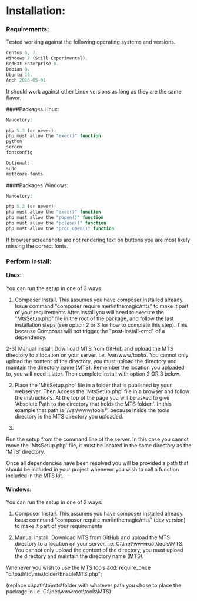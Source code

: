 # Installation:

### Requirements:
Tested working against the following operating systems and versions.
```php
Centos 6, 7.
Windows 7 (Still Experimental).
RedHat Enterprise 6.
Debian 8.
Ubuntu 16.
Arch 2016-05-01

```

It should work against other Linux versions as long as they are the same flavor.

####Packages Linux:
```php
Mandetory:

php 5.3 (or newer)
php must allow the "exec()" function
python
screen
fontconfig

Optional:
sudo
msttcore-fonts
```

####Packages Windows:
```php
Mandetory:

php 5.3 (or newer)
php must allow the "exec()" function
php must allow the "popen()" function
php must allow the "pclose()" function
php must allow the "proc_open()" function

```

If browser screenshots are not rendering text on buttons you are most likely missing the correct fonts. 


### Perform Install:

#### Linux:
You can run the setup in one of 3 ways:

1) Composer Install.
This assumes you have composer installed already.
Issue command "composer require merlinthemagic/mts" to make it part of your requirements
After install you will need to execute the "MtsSetup.php" file in the root of the package,
and follow the last installation steps (see option 2 or 3 for how to complete this step). 
This because Composer will not trigger the "post-install-cmd" of a dependency.

2-3) Manual Install:
Download MTS from GitHub and upload the MTS directory to a location on your server. i.e. /var/www/tools/. 
You cannot only upload the content of the directory, you must upload the directory and maintain the directory name (MTS).
Remember the location you uploaded to, you will need it later.
Then complete install with option 2 OR 3 below.

2) Place the 'MtsSetup.php' file in a folder that is published by your webserver.
Then Access the 'MtsSetup.php' file in a browser and follow the instructions. 
At the top of the page you will be asked to give 'Absolute Path to the directory that holds the MTS folder:'.
In this example that path is '/var/www/tools/', because inside the tools directory is the MTS directory you uploaded.

3)
Run the setup from the command line of the server.
In this case you cannot move the 'MtsSetup.php' file, it must be located in the same directory as the 'MTS' directory.

Once all dependencies have been resolved you will be provided a path that should be included in your
project whenever you wish to call a function included in the MTS kit.

#### Windows:
You can run the setup in one of 2 ways:

1) Composer Install.
This assumes you have composer installed already.
Issue command "composer require merlinthemagic/mts" (dev version) to make it part of your requirements

2) Manual Install:
Download MTS from GitHub and upload the MTS directory to a location on your server. i.e. C:\inet\wwwroot\tools\MTS\. 
You cannot only upload the content of the directory, you must upload the directory and maintain the directory name (MTS).

Whenever you wish to use the MTS tools add:
require_once "c:\path\to\mts\folder\EnableMTS.php";

(replace c:\path\to\mts\folder with whatever path you chose to place the package in i.e. C:\inet\wwwroot\tools\MTS)
